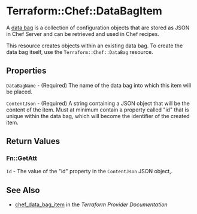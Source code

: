 # Terraform::Chef::DataBagItem

A [data bag](http://docs.chef.io/data_bags.html) is a collection of
configuration objects that are stored as JSON in Chef Server and can be
retrieved and used in Chef recipes.

This resource creates objects within an existing data bag. To create the
data bag itself, use the ``Terraform::Chef::DataBag`` resource.

## Properties

`DataBagName` - (Required) The name of the data bag into which this item
will be placed.

`ContentJson` - (Required) A string containing a JSON object that will be
the content of the item. Must at minimum contain a property called "id"
that is unique within the data bag, which will become the identifier of
the created item.


## Return Values

### Fn::GetAtt

`Id` - The value of the "id" property in the ``ContentJson`` JSON object,.

## See Also

* [chef_data_bag_item](https://www.terraform.io/docs/providers/chef/r/data_bag_item.html) in the _Terraform Provider Documentation_